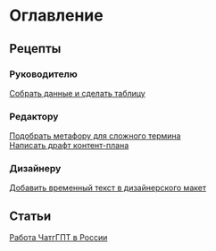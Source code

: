# Оглавление
## Рецепты

### **Руководителю**

[Собрать данные и сделать таблицу](#)

### **Редактору**

[Подобрать метафору для сложного термина](#)  
[Написать драфт контент-плана](#) 

### **Дизайнеру**

[Добавить временный текст в дизайнерского макет](#) 

## Статьи
[Работа ЧатгГПТ в России]()
